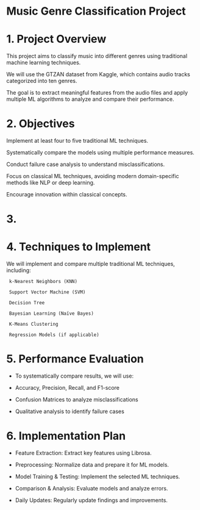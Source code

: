 # Music Genre Classification Project

# 1. Project Overview

This project aims to classify music into different genres using traditional machine learning techniques. 

We will use the GTZAN dataset from Kaggle, which contains audio tracks categorized into ten genres.

The goal is to extract meaningful features from the audio files and apply multiple ML algorithms to analyze and compare their performance.



# 2.  Objectives

Implement at least four to five traditional ML techniques.

Systematically compare the models using multiple performance measures.

Conduct failure case analysis to understand misclassifications.

Focus on classical ML techniques, avoiding modern domain-specific methods like NLP or deep learning.

Encourage innovation within classical concepts.







 # 3.







# 4. Techniques to Implement

 We will implement and compare multiple traditional ML techniques, including:

     k-Nearest Neighbors (KNN)
    
     Support Vector Machine (SVM)
    
     Decision Tree
    
     Bayesian Learning (Naïve Bayes)
    
     K-Means Clustering
    
     Regression Models (if applicable)





# 5.  Performance Evaluation

*   To systematically compare results, we will use:
   
*   Accuracy, Precision, Recall, and F1-score
   
*   Confusion Matrices to analyze misclassifications
   
*   Qualitative analysis to identify failure cases




# 6. Implementation Plan  

 -  Feature Extraction: Extract key features using Librosa.
   
 -  Preprocessing: Normalize data and prepare it for ML models.
   
 -  Model Training & Testing: Implement the selected ML techniques.
   
 -  Comparison & Analysis: Evaluate models and analyze errors.
   
 -  Daily Updates: Regularly update findings and improvements.




